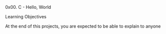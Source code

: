 0x00. C - Hello, World

Learning Objectives

At the end of this projects, you are expected to be able to explain to anyone


